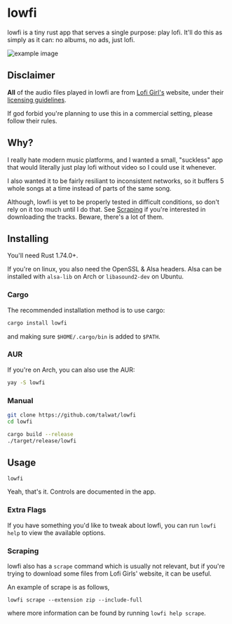 # lowfi

lowfi is a tiny rust app that serves a single purpose: play lofi.
It'll do this as simply as it can: no albums, no ads, just lofi.

![example image](media/example1.png)

## Disclaimer

**All** of the audio files played in lowfi are from [Lofi Girl's](https://lofigirl.com/) website,
under their [licensing guidelines](https://form.lofigirl.com/CommercialLicense).

If god forbid you're planning to use this in a commercial setting, please
follow their rules.

## Why?

I really hate modern music platforms, and I wanted a small, "suckless"
app that would literally just play lofi without video so I could use it
whenever.

I also wanted it to be fairly resiliant to inconsistent networks,
so it buffers 5 whole songs at a time instead of parts of the same song.

Although, lowfi is yet to be properly tested in difficult conditions,
so don't rely on it too much until I do that. See [Scraping](#scraping) if
you're interested in downloading the tracks. Beware, there's a lot of them.

## Installing

You'll need Rust 1.74.0+.

If you're on linux, you also need the OpenSSL & Alsa headers.
Alsa can be installed with `alsa-lib` on Arch or `libasound2-dev` on Ubuntu.

### Cargo

The recommended installation method is to use cargo:

```sh
cargo install lowfi
```

and making sure `$HOME/.cargo/bin` is added to `$PATH`.

### AUR

If you're on Arch, you can also use the AUR:

```sh
yay -S lowfi
```

### Manual

```sh
git clone https://github.com/talwat/lowfi
cd lowfi

cargo build --release
./target/release/lowfi
```

## Usage

`lowfi`

Yeah, that's it. Controls are documented in the app.

### Extra Flags

If you have something you'd like to tweak about lowfi, you can run `lowfi help`
to view the available options.

### Scraping

lowfi also has a `scrape` command which is usually not relevant, but
if you're trying to download some files from Lofi Girls' website,
it can be useful.

An example of scrape is as follows,

`lowfi scrape --extension zip --include-full`

where more information can be found by running `lowfi help scrape`.
